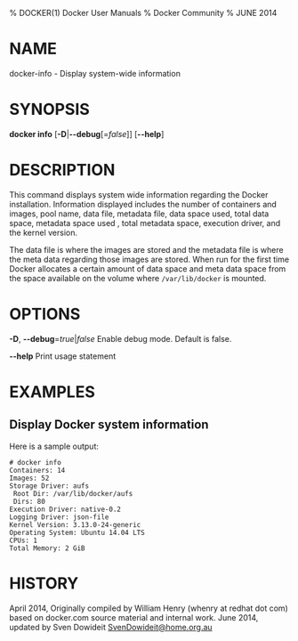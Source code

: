% DOCKER(1) Docker User Manuals
% Docker Community
% JUNE 2014
# NAME
docker-info - Display system-wide information

# SYNOPSIS
**docker info**
[**-D**|**--debug**[=*false*]]
[**--help**]


# DESCRIPTION
This command displays system wide information regarding the Docker installation.
Information displayed includes the number of containers and images, pool name,
data file, metadata file, data space used, total data space, metadata space used
, total metadata space, execution driver, and the kernel version.

The data file is where the images are stored and the metadata file is where the
meta data regarding those images are stored. When run for the first time Docker
allocates a certain amount of data space and meta data space from the space
available on the volume where `/var/lib/docker` is mounted.

# OPTIONS
**-D**, **--debug**=*true*|*false*
   Enable debug mode. Default is false.

**--help**
   Print usage statement

# EXAMPLES

## Display Docker system information

Here is a sample output:

    # docker info
    Containers: 14
    Images: 52
    Storage Driver: aufs
     Root Dir: /var/lib/docker/aufs
     Dirs: 80
    Execution Driver: native-0.2
    Logging Driver: json-file
    Kernel Version: 3.13.0-24-generic
    Operating System: Ubuntu 14.04 LTS
    CPUs: 1
    Total Memory: 2 GiB

# HISTORY
April 2014, Originally compiled by William Henry (whenry at redhat dot com)
based on docker.com source material and internal work.
June 2014, updated by Sven Dowideit <SvenDowideit@home.org.au>
